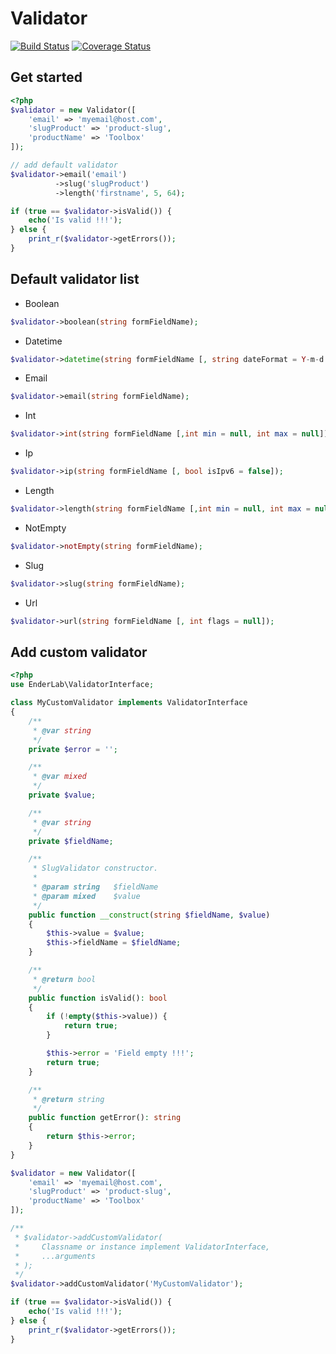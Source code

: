 # Validator

[![Build Status](https://travis-ci.org/ender9108/Validator.svg?branch=master)](https://travis-ci.org/ender9108/Validator)
[![Coverage Status](https://coveralls.io/repos/github/ender9108/Validator/badge.svg?branch=master)](https://coveralls.io/github/ender9108/Validator?branch=master)

## Get started
```php
<?php
$validator = new Validator([
    'email' => 'myemail@host.com',
    'slugProduct' => 'product-slug',
    'productName' => 'Toolbox'
]);

// add default validator
$validator->email('email')
          ->slug('slugProduct')
          ->length('firstname', 5, 64);

if (true == $validator->isValid()) {
    echo('Is valid !!!');
} else {
    print_r($validator->getErrors());
}
```

## Default validator list

- Boolean
```php
$validator->boolean(string formFieldName);
```
- Datetime
```php
$validator->datetime(string formFieldName [, string dateFormat = Y-m-d H:i:s]);
```
- Email
```php
$validator->email(string formFieldName);
```
- Int
```php
$validator->int(string formFieldName [,int min = null, int max = null]);
```
- Ip
```php
$validator->ip(string formFieldName [, bool isIpv6 = false]);
```
- Length
```php
$validator->length(string formFieldName [,int min = null, int max = null]);
```
- NotEmpty
```php
$validator->notEmpty(string formFieldName);
```
- Slug
```php
$validator->slug(string formFieldName);
```
- Url
```php
$validator->url(string formFieldName [, int flags = null]);
```

## Add custom validator
```php
<?php
use EnderLab\ValidatorInterface;

class MyCustomValidator implements ValidatorInterface
{
    /**
     * @var string
     */
    private $error = '';

    /**
     * @var mixed
     */
    private $value;

    /**
     * @var string
     */
    private $fieldName;

    /**
     * SlugValidator constructor.
     *
     * @param string   $fieldName
     * @param mixed    $value
     */
    public function __construct(string $fieldName, $value)
    {
        $this->value = $value;
        $this->fieldName = $fieldName;
    }

    /**
     * @return bool
     */
    public function isValid(): bool
    {
        if (!empty($this->value)) {
            return true;
        }

        $this->error = 'Field empty !!!';
        return true;
    }

    /**
     * @return string
     */
    public function getError(): string
    {
        return $this->error;
    }
}

$validator = new Validator([
    'email' => 'myemail@host.com',
    'slugProduct' => 'product-slug',
    'productName' => 'Toolbox'
]);

/**
 * $validator->addCustomValidator(
 *     Classname or instance implement ValidatorInterface,
 *     ...arguments
 * );
 */
$validator->addCustomValidator('MyCustomValidator');

if (true == $validator->isValid()) {
    echo('Is valid !!!');
} else {
    print_r($validator->getErrors());
}
```